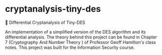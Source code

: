 # cryptanalysis-tiny-des
:school_satchel: Differential Cryptanalysis of Tiny-DES

An implementation of a simplified version of the DES algorithm and its differential analysis.
The theory behind this project can be found in Chapter 7 (Cryptography And Number Theory ) of Professor Geoff Hamilton's class notes.
This project was built for the Information Security course.
